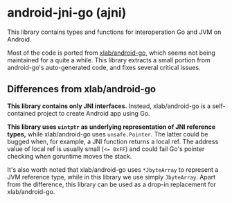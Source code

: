 # android-jni-go (ajni)

This library contains types and functions for interoperation Go and JVM on Android.

Most of the code is ported from [xlab/android-go](https://github.com/xlab/android-go), which seems not being maintained for a quite a while. This library extracts a small portion from android-go's auto-generated code, and fixes several critical issues.

## Differences from xlab/android-go

**This library contains only JNI interfaces.** Instead, xlab/android-go is a self-contained project to create Android app using Go.

**This library uses `uintptr` as underlying representation of JNI reference types,** while xlab/android-go uses `unsafe.Pointer`. The latter could be bugged when, for example, a JNI function returns a local ref. The address value of local ref is usually small (`<= 0xFF`) and could fail Go's pointer checking when goruntime moves the stack.

It's also worth noted that xlab/android-go uses `*JbyteArray` to represent a JVM reference type, while in this library we use simply `JbyteArray`. Apart from the difference, this library can be used as a drop-in replacement for xlab/android-go.

